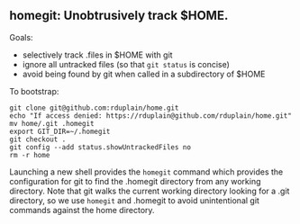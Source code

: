 homegit: Unobtrusively track $HOME.
-----------------------------------

Goals:

* selectively track .files in $HOME with git
* ignore all untracked files (so that `git status` is concise)
* avoid being found by git when called in a subdirectory of $HOME

To bootstrap:

    git clone git@github.com:rduplain/home.git
    echo "If access denied: https://rduplain@github.com/rduplain/home.git"
    mv home/.git .homegit
    export GIT_DIR=~/.homegit
    git checkout .
    git config --add status.showUntrackedFiles no
    rm -r home

Launching a new shell provides the `homegit` command which provides the
configuration for git to find the .homegit directory from any working
directory.  Note that git walks the current working directory looking for a
.git directory, so we use `homegit` and .homegit to avoid unintentional git
commands against the home directory.
